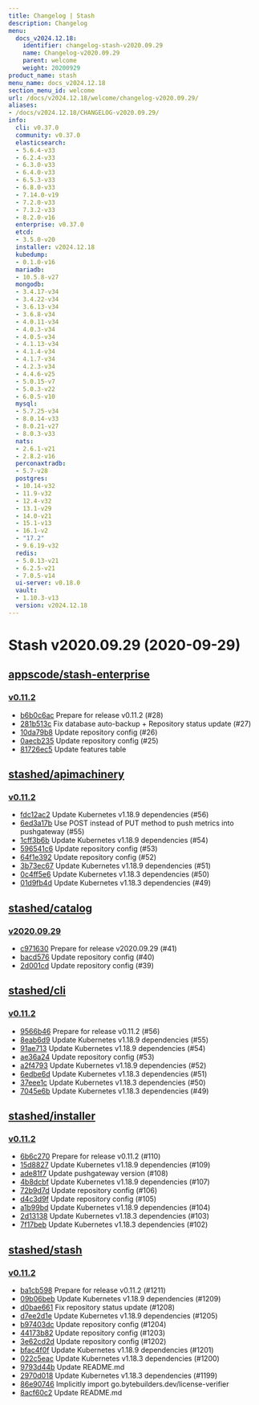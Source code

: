 ```yaml
---
title: Changelog | Stash
description: Changelog
menu:
  docs_v2024.12.18:
    identifier: changelog-stash-v2020.09.29
    name: Changelog-v2020.09.29
    parent: welcome
    weight: 20200929
product_name: stash
menu_name: docs_v2024.12.18
section_menu_id: welcome
url: /docs/v2024.12.18/welcome/changelog-v2020.09.29/
aliases:
- /docs/v2024.12.18/CHANGELOG-v2020.09.29/
info:
  cli: v0.37.0
  community: v0.37.0
  elasticsearch:
  - 5.6.4-v33
  - 6.2.4-v33
  - 6.3.0-v33
  - 6.4.0-v33
  - 6.5.3-v33
  - 6.8.0-v33
  - 7.14.0-v19
  - 7.2.0-v33
  - 7.3.2-v33
  - 8.2.0-v16
  enterprise: v0.37.0
  etcd:
  - 3.5.0-v20
  installer: v2024.12.18
  kubedump:
  - 0.1.0-v16
  mariadb:
  - 10.5.8-v27
  mongodb:
  - 3.4.17-v34
  - 3.4.22-v34
  - 3.6.13-v34
  - 3.6.8-v34
  - 4.0.11-v34
  - 4.0.3-v34
  - 4.0.5-v34
  - 4.1.13-v34
  - 4.1.4-v34
  - 4.1.7-v34
  - 4.2.3-v34
  - 4.4.6-v25
  - 5.0.15-v7
  - 5.0.3-v22
  - 6.0.5-v10
  mysql:
  - 5.7.25-v34
  - 8.0.14-v33
  - 8.0.21-v27
  - 8.0.3-v33
  nats:
  - 2.6.1-v21
  - 2.8.2-v16
  perconaxtradb:
  - 5.7-v28
  postgres:
  - 10.14-v32
  - 11.9-v32
  - 12.4-v32
  - 13.1-v29
  - 14.0-v21
  - 15.1-v13
  - 16.1-v2
  - "17.2"
  - 9.6.19-v32
  redis:
  - 5.0.13-v21
  - 6.2.5-v21
  - 7.0.5-v14
  ui-server: v0.18.0
  vault:
  - 1.10.3-v13
  version: v2024.12.18
---
```


# Stash v2020.09.29 (2020-09-29)


## [appscode/stash-enterprise](https://github.com/appscode/stash-enterprise)

### [v0.11.2](https://github.com/appscode/stash-enterprise/releases/tag/v0.11.2)

- [b6b0c6ac](https://github.com/appscode/stash-enterprise/commit/b6b0c6ac) Prepare for release v0.11.2 (#28)
- [281b513c](https://github.com/appscode/stash-enterprise/commit/281b513c) Fix database auto-backup + Repository status update (#27)
- [10da79b8](https://github.com/appscode/stash-enterprise/commit/10da79b8) Update repository config (#26)
- [0aecb235](https://github.com/appscode/stash-enterprise/commit/0aecb235) Update repository config (#25)
- [81726ec5](https://github.com/appscode/stash-enterprise/commit/81726ec5) Update features table



## [stashed/apimachinery](https://github.com/stashed/apimachinery)

### [v0.11.2](https://github.com/stashed/apimachinery/releases/tag/v0.11.2)

- [fdc12ac2](https://github.com/stashed/apimachinery/commit/fdc12ac2) Update Kubernetes v1.18.9 dependencies (#56)
- [6ed3a17b](https://github.com/stashed/apimachinery/commit/6ed3a17b) Use POST instead of PUT method to push metrics into pushgateway (#55)
- [1cff3b6b](https://github.com/stashed/apimachinery/commit/1cff3b6b) Update Kubernetes v1.18.9 dependencies (#54)
- [596541c6](https://github.com/stashed/apimachinery/commit/596541c6) Update repository config (#53)
- [64f1e392](https://github.com/stashed/apimachinery/commit/64f1e392) Update repository config (#52)
- [3b73ec67](https://github.com/stashed/apimachinery/commit/3b73ec67) Update Kubernetes v1.18.9 dependencies (#51)
- [0c4ff5e6](https://github.com/stashed/apimachinery/commit/0c4ff5e6) Update Kubernetes v1.18.3 dependencies (#50)
- [01d9fb4d](https://github.com/stashed/apimachinery/commit/01d9fb4d) Update Kubernetes v1.18.3 dependencies (#49)



## [stashed/catalog](https://github.com/stashed/catalog)

### [v2020.09.29](https://github.com/stashed/catalog/releases/tag/v2020.09.29)

- [c971630](https://github.com/stashed/catalog/commit/c971630) Prepare for release v2020.09.29 (#41)
- [bacd576](https://github.com/stashed/catalog/commit/bacd576) Update repository config (#40)
- [2d001cd](https://github.com/stashed/catalog/commit/2d001cd) Update repository config (#39)



## [stashed/cli](https://github.com/stashed/cli)

### [v0.11.2](https://github.com/stashed/cli/releases/tag/v0.11.2)

- [9566b46](https://github.com/stashed/cli/commit/9566b46) Prepare for release v0.11.2 (#56)
- [8eab6d9](https://github.com/stashed/cli/commit/8eab6d9) Update Kubernetes v1.18.9 dependencies (#55)
- [91ae713](https://github.com/stashed/cli/commit/91ae713) Update Kubernetes v1.18.9 dependencies (#54)
- [ae36a24](https://github.com/stashed/cli/commit/ae36a24) Update repository config (#53)
- [a2f4793](https://github.com/stashed/cli/commit/a2f4793) Update Kubernetes v1.18.9 dependencies (#52)
- [6edbe6d](https://github.com/stashed/cli/commit/6edbe6d) Update Kubernetes v1.18.3 dependencies (#51)
- [37eee1c](https://github.com/stashed/cli/commit/37eee1c) Update Kubernetes v1.18.3 dependencies (#50)
- [7045e6b](https://github.com/stashed/cli/commit/7045e6b) Update Kubernetes v1.18.3 dependencies (#49)



## [stashed/installer](https://github.com/stashed/installer)

### [v0.11.2](https://github.com/stashed/installer/releases/tag/v0.11.2)

- [6b6c270](https://github.com/stashed/installer/commit/6b6c270) Prepare for release v0.11.2 (#110)
- [15d8827](https://github.com/stashed/installer/commit/15d8827) Update Kubernetes v1.18.9 dependencies (#109)
- [ade81f7](https://github.com/stashed/installer/commit/ade81f7) Update pushgateway version (#108)
- [4b8dcbf](https://github.com/stashed/installer/commit/4b8dcbf) Update Kubernetes v1.18.9 dependencies (#107)
- [72b9d7d](https://github.com/stashed/installer/commit/72b9d7d) Update repository config (#106)
- [d4c3d9f](https://github.com/stashed/installer/commit/d4c3d9f) Update repository config (#105)
- [a1b99bd](https://github.com/stashed/installer/commit/a1b99bd) Update Kubernetes v1.18.9 dependencies (#104)
- [2d13138](https://github.com/stashed/installer/commit/2d13138) Update Kubernetes v1.18.3 dependencies (#103)
- [7f17beb](https://github.com/stashed/installer/commit/7f17beb) Update Kubernetes v1.18.3 dependencies (#102)



## [stashed/stash](https://github.com/stashed/stash)

### [v0.11.2](https://github.com/stashed/stash/releases/tag/v0.11.2)

- [ba1cb598](https://github.com/stashed/stash/commit/ba1cb598) Prepare for release v0.11.2 (#1211)
- [09b06beb](https://github.com/stashed/stash/commit/09b06beb) Update Kubernetes v1.18.9 dependencies (#1209)
- [d0bae661](https://github.com/stashed/stash/commit/d0bae661) Fix repository status update (#1208)
- [d7ee2d1e](https://github.com/stashed/stash/commit/d7ee2d1e) Update Kubernetes v1.18.9 dependencies (#1205)
- [b97403dc](https://github.com/stashed/stash/commit/b97403dc) Update repository config (#1204)
- [44173b82](https://github.com/stashed/stash/commit/44173b82) Update repository config (#1203)
- [3e62cd2d](https://github.com/stashed/stash/commit/3e62cd2d) Update repository config (#1202)
- [bfac4f0f](https://github.com/stashed/stash/commit/bfac4f0f) Update Kubernetes v1.18.9 dependencies (#1201)
- [022c5eac](https://github.com/stashed/stash/commit/022c5eac) Update Kubernetes v1.18.3 dependencies (#1200)
- [9793d44b](https://github.com/stashed/stash/commit/9793d44b) Update README.md
- [2970d018](https://github.com/stashed/stash/commit/2970d018) Update Kubernetes v1.18.3 dependencies (#1199)
- [86e90746](https://github.com/stashed/stash/commit/86e90746) Implicitly import go.bytebuilders.dev/license-verifier
- [8acf60c2](https://github.com/stashed/stash/commit/8acf60c2) Update README.md




